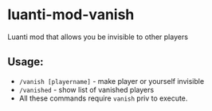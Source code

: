 # luanti-mod-vanish
Luanti mod that allows you be invisible to other players  
## Usage:
* `/vanish [playername]` - make player or yourself invisible
* `/vanished` - show list of vanished players
* All these commands require `vanish` priv to execute.
